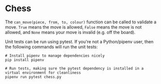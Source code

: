 # Chess
The `can_move(piece, from, to, colour)` function can be called to validate a move. `True` means the move is allowed, `False` means the move is not allowed, and `None` means your move is invalid (e.g. off the board).

Unit tests can be run using pytest. If you're not a Python/pipenv user, then the following commands will run the unit tests:
```
# Install pipenv to manage dependencies nicely
pip install pipenv

# Run tests, making sure the pytest dependency is installed in a virtual environment for cleanliness
pipenv run pytest chess.py
```
